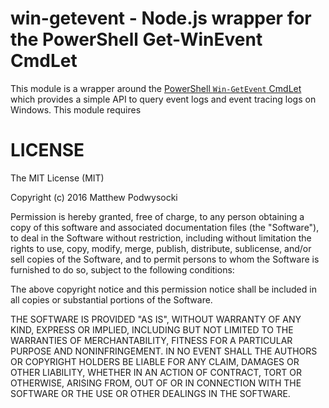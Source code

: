 # win-getevent - Node.js wrapper for the PowerShell Get-WinEvent CmdLet

This module is a wrapper around the [PowerShell `Win-GetEvent` CmdLet](https://technet.microsoft.com/en-us/library/hh849682.aspx) which provides a simple API to query event logs and event tracing logs on Windows.  This module requires 



# LICENSE

The MIT License (MIT)

Copyright (c) 2016 Matthew Podwysocki

Permission is hereby granted, free of charge, to any person obtaining a copy
of this software and associated documentation files (the "Software"), to deal
in the Software without restriction, including without limitation the rights
to use, copy, modify, merge, publish, distribute, sublicense, and/or sell
copies of the Software, and to permit persons to whom the Software is
furnished to do so, subject to the following conditions:

The above copyright notice and this permission notice shall be included in all
copies or substantial portions of the Software.

THE SOFTWARE IS PROVIDED "AS IS", WITHOUT WARRANTY OF ANY KIND, EXPRESS OR
IMPLIED, INCLUDING BUT NOT LIMITED TO THE WARRANTIES OF MERCHANTABILITY,
FITNESS FOR A PARTICULAR PURPOSE AND NONINFRINGEMENT. IN NO EVENT SHALL THE
AUTHORS OR COPYRIGHT HOLDERS BE LIABLE FOR ANY CLAIM, DAMAGES OR OTHER
LIABILITY, WHETHER IN AN ACTION OF CONTRACT, TORT OR OTHERWISE, ARISING FROM,
OUT OF OR IN CONNECTION WITH THE SOFTWARE OR THE USE OR OTHER DEALINGS IN THE
SOFTWARE.
